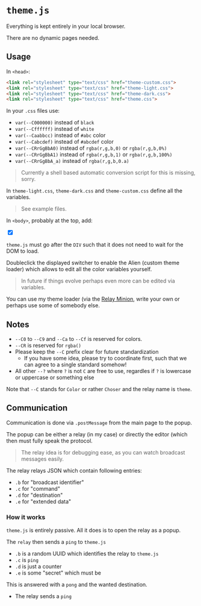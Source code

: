 # `theme.js`

Everything is kept entirely in your local browser.

There are no dynamic pages needed.


## Usage

In `<head>`:

```html
<link rel="stylesheet" type="text/css" href="theme-custom.css">
<link rel="stylesheet" type="text/css" href="theme-light.css">
<link rel="stylesheet" type="text/css" href="theme-dark.css">
<link rel="stylesheet" type="text/css" href="theme.css">
```

In your `.css` files use:

- `var(--C000000)` instead of `black`
- `var(--Cffffff)` instead of `white`
- `var(--Caabbcc)` instead of `#abc` color
- `var(--Cabcdef)` instead of `#abcdef` color
- `var(--CRrGgBbA0)` instead of `rgba(r,g,b,0)` or `rgba(r,g,b,0%)`
- `var(--CRrGgBbA1)` instead of `rgba(r,g,b,1)` or `rgba(r,g,b,100%)`
- `var(--CRrGgBbA_a)` instead of `rgba(r,g,b,0.a)`

> Currently a shell based automatic conversion script for this is missing, sorry.

In `theme-light.css`, `theme-dark.css` and `theme-custom.css` define all the variables.

> See example files.

In `<body>`, probably at the top, add:

<div class="theme bottom0 right0"><label><input id="theme" type="checkbox" checked=""><div></div></label></div>
<script src="/tino/chrome/site/common/theme.js"></script>

`theme.js` must go after the `DIV` such that it does not need to wait for the DOM to load.

Doubleclick the displayed switcher to enable the Alien (custom theme loader)
which allows to edit all the color variables yourself.

> In future if things evolve perhaps even more can be edited via variables.

You can use my theme loader (via the [Relay Minion](https://valentin.hilbig.de/minion/relay.html),
write your own or perhaps use some of somebody else.


## Notes

- `--C0` to `--C9` and `--Ca` to `--Cf` is reserved for colors.
- `--CR` is reserved for `rgba()`
- Please keep the `--C` prefix clear for future standardization
  -  If you have some idea, please try to coordinate first, such that we can agree to a single standard somehow!
- All other `--?` where `?` is not `C` are free to use, regardles if `?` is lowercase or uppercase or something else

Note that `--C` stands for `Color` or rather `Choser` and the relay name is `theme`.


## Communication

Communication is done via `.postMessage` from the main page to the popup.

The popup can be either a relay (in my case) or directly the editor (which then must fully speak the protocol.

> The relay idea is for debugging ease, as you can watch broadcast messages easily.

The relay relays JSON which contain following entries:

- `.b` for "broadcast identifier"
- `.c` for "command"
- `.d` for "destination"
- `.e` for "extended data"

### How it works

`theme.js` is entirely passive.  All it does is to open the relay as a popup.

The `relay` then sends a `ping` to `theme.js`

- `.b` is a random UUID which identifies the relay to `theme.js`
- `.c` is `ping`
- `.d` is just a counter
- `.e` is some "secret" which must be 

This is answered with a `pong` and the wanted destination.

- The relay sends a `ping`

